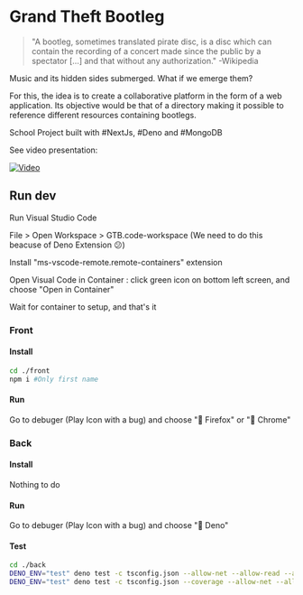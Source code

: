 # Grand Theft Bootleg

> "A bootleg, sometimes translated pirate disc, is a disc which can contain the recording of a concert made since the public by a spectator […] and that without any authorization." -Wikipedia

Music and its hidden sides submerged. What if we emerge them?

For this, the idea is to create a collaborative platform in the form of a web application. Its objective would be that of a directory making it possible to reference different resources containing bootlegs. 

School Project built with #NextJs, #Deno and #MongoDB

See video presentation:

[![Video](https://img.youtube.com/vi/hoqKFBN7nb0/0.jpg)](https://www.youtube.com/watch?v=hoqKFBN7nb0)

## Run dev

Run Visual Studio Code

File > Open Workspace > GTB.code-workspace (We need to do this beacuse of Deno Extension 😕)

Install "ms-vscode-remote.remote-containers" extension

Open Visual Code in Container : click green icon on bottom left screen, and choose "Open in Container"

Wait for container to setup, and that's it

### Front

#### Install 

```sh
cd ./front
npm i #Only first name
```

#### Run

Go to debuger (Play Icon with a bug) and choose "🦊 Firefox" or "🌈 Chrome"

### Back

#### Install 

Nothing to do

#### Run
 
Go to debuger (Play Icon with a bug) and choose "🦕 Deno"

#### Test

```sh
cd ./back
DENO_ENV="test" deno test -c tsconfig.json --allow-net --allow-read --allow-env --allow-write --allow-plugin --unstable tests/
DENO_ENV="test" deno test -c tsconfig.json --coverage --allow-net --allow-read --allow-env --allow-write --allow-plugin --unstable tests/ #Coverage
```

